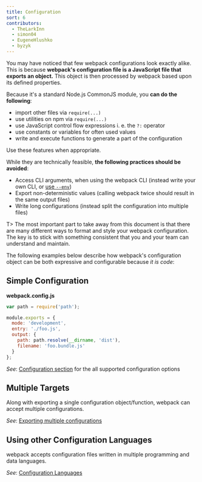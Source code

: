 ```yaml
---
title: Configuration
sort: 6
contributors:
  - TheLarkInn
  - simon04
  - EugeneHlushko
  - byzyk
---
```


You may have noticed that few webpack configurations look exactly alike. This is because __webpack's configuration file is a JavaScript file that exports an object.__ This object is then processed by webpack based upon its defined properties.

Because it's a standard Node.js CommonJS module, you __can do the following__:

- import other files via `require(...)`
- use utilities on npm via `require(...)`
- use JavaScript control flow expressions i. e. the `?:` operator
- use constants or variables for often used values
- write and execute functions to generate a part of the configuration

Use these features when appropriate.

While they are technically feasible, __the following practices should be avoided__:

- Access CLI arguments, when using the webpack CLI (instead write your own CLI, or [use `--env`](/configuration/configuration-types/))
- Export non-deterministic values (calling webpack twice should result in the same output files)
- Write long configurations (instead split the configuration into multiple files)

T> The most important part to take away from this document is that there are many different ways to format and style your webpack configuration. The key is to stick with something consistent that you and your team can understand and maintain.

The following examples below describe how webpack's configuration object can be both expressive and configurable because _it is code_:

## Simple Configuration

__webpack.config.js__

```javascript
var path = require('path');

module.exports = {
  mode: 'development',
  entry: './foo.js',
  output: {
    path: path.resolve(__dirname, 'dist'),
    filename: 'foo.bundle.js'
  }
};
```

_See_: [Configuration section](/configuration/) for the all supported configuration options

## Multiple Targets

Along with exporting a single configuration object/function, webpack can accept multiple configurations.

_See_: [Exporting multiple configurations](/configuration/configuration-types/#exporting-multiple-configurations)

## Using other Configuration Languages

webpack accepts configuration files written in multiple programming and data languages.

_See_: [Configuration Languages](/configuration/configuration-languages/)
